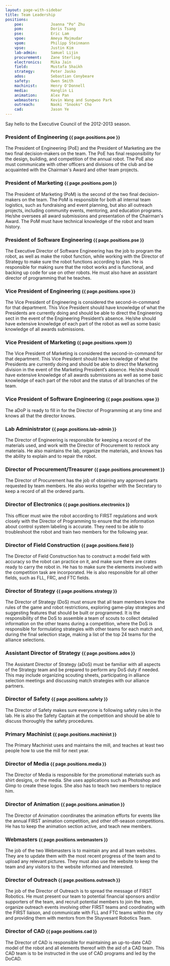 ```yaml
---
layout: page-with-sidebar
title: Team Leadership
positions:
    poe:            Joanna "Po" Zhu
    pom:            Doris Tsang
    pse:            Eric Lam
    vpoe:           Ameya Majmudar
    vpom:           Philipp Steinmann
    vpse:           Justin Kim
    lab-admin:      Samuel Lijin
    procurement:    Zane Sterling
    electronics:    Mika Jain
    field:          Mustafa Shaikh
    strategy:       Peter Jasko
    ados:           Sebastian Conybeare
    safety:         Owen Smith
    machinist:      Henry O'Donnell
    media:          Hanglin Li
    animation:      Alex Pan
    webmasters:     Kevin Wang and Sungwoo Park
    outreach:       Naoki "Snooks" Cho
    cad:            Jason Ye
---
```

Say hello to the Executive Council of the 2012-2013 season.

### President of Engineering <small>{{ page.positions.poe }}</small>
The President of Engineering (PoE) and the President of Marketing are the two final decision-makers on the team. The PoE has final responsibility for the design, building, and competition of the annual robot.  The PoE also must communicate with other officers and divisions of the club and be acquainted with the Chairman's Award and other team projects.

### President of Marketing <small>{{ page.positions.pom }}</small>
The President of Marketing (PoM) is the second of the two final decision-makers on the team.  The PoM is responsible for both all internal team logistics, such as fundraising and event planning, but also all outreach projects, including community events, mentoring, and education programs.  He/she oversees all award submissions and presentation of the Chairman's Award. The PoM must have technical knowledge of the robot and team history.

### President of Software Engineering <small>{{ page.positions.pse }}</small>
The Executive Director of Software Engineering has the job to program the robot, as well as make the robot function, while working with the Director of Strategy to make sure the robot functions according to plan. He is responsible for making sure that the robot works and is functional, and backing up code for use on other robots. He must also have an assistant director of programming that he teaches.

### Vice President of Engineering <small>{{ page.positions.vpoe }}</small>
The Vice President of Engineering is considered the second-in-command for that department. This Vice President should have knowledge of what the Presidents are currently doing and should be able to direct the Engineering sect in the event of the Engineering President’s absence. He/she should have extensive knowledge of each part of the robot as well as some basic knowledge of all awards submissions.

### Vice President of Marketing <small>{{ page.positions.vpom }}</small>
The Vice President of Marketing is considered the second-in-command for that department. This Vice President should have knowledge of what the Presidents are currently doing and should be able to direct the Marketing division in the event of the Marketing President’s absence. He/she should have extensive knowledge of all awards submissions as well as some basic knowledge of each part of the robot and the status of all branches of the team.

### Vice President of Software Engineering <small>{{ page.positions.vpse }}</small>
The aDoP is ready to fill in for the Director of Programming at any time and knows all that the director knows.

### Lab Administrator <small>{{ page.positions.lab-admin }}</small>
The Director of Engineering is responsible for keeping a record of the materials used, and work with the Director of Procurement to restock any materials. He also maintains the lab, organize the materials, and knows has the ability to explain and to repair the robot.

### Director of Procurement/Treasurer <small>{{ page.positions.procurement }}</small>
The Director of Procurement has the job of obtaining any approved parts requested by team members. He also works together with the Secretary to keep a record of all the ordered parts.

### Director of Electronics <small>{{ page.positions.electronics }}</small>
This officer must wire the robot according to FIRST regulations and work closely with the Director of Programming to ensure that the information about control system labeling is accurate. They need to be able to troubleshoot the robot and train two members for the following year.

### Director of Field Construction <small>{{ page.positions.field }}</small>
The Director of Field Construction has to construct a model field with accuracy so the robot can practice on it, and make sure there are crates ready to carry the robot in. He has to make sure the elements involved with the competition task are incorporated. He is also responsible for all other fields, such as FLL, FRC, and FTC fields.

### Director of Strategy <small>{{ page.positions.strategy }}</small>
The Director of Strategy (DoS) must ensure that all team members know the rules of the game and robot restrictions, exploring game-play strategies and suggesting features that should be built or programmed. It is the responsibility of the DoS to assemble a team of scouts to collect detailed information on the other teams during a competition, where the DoS is responsible for formulating strategies with other teams for each match and, during the final selection stage, making a list of the top 24 teams for the alliance selections.

### Assistant Director of Strategy <small>{{ page.positions.ados }}</small>
The Assistant Director of Strategy (aDoS) must be familiar with all aspects of the Strategy team and be prepared to perform any DoS duty if needed. This may include organizing scouting sheets, participating in alliance selection meetings and discussing match strategies with our alliance partners.

### Director of Safety <small>{{ page.positions.safety }}</small>
The Director of Safety makes sure everyone is following safety rules in the lab. He is also the Safety Captain at the competition and should be able to discuss thoroughly the safety procedures.

### Primary Machinist <small>{{ page.positions.machinist }}</small>
The Primary Machinist uses and maintains the mill, and teaches at least two people how to use the mill for next year.

### Director of Media <small>{{ page.positions.media }}</small>
The Director of Media is responsible for the promotional materials such as shirt designs, or the media. She uses applications such as Photoshop and Gimp to create these logos. She also has to teach two members to replace him.

### Director of Animation <small>{{ page.positions.animation }}</small>
The Director of Animation coordinates the animation efforts for events like the annual FIRST animation competition, and other off-season competitions. He has to keep the animation section active, and teach new members.

### Webmasters <small>{{ page.positions.webmasters }}</small>
The job of the two Webmasters is to maintain any and all team websites. They are to update them with the most recent progress of the team and to upload any relevant pictures. They must also use the website to keep the team and any visitors to the website informed and interested.

### Director of Outreach <small>{{ page.positions.outreach }}</small>
The job of the Director of Outreach is to spread the message of FIRST Robotics. He must present our team to potential financial sponsors and/or supporters of the team, and recruit potential members to join the team, organize outreach events involving other FIRST teams and coordinating with the FIRST liaison, and communicate with FLL and FTC teams within the city and providing them with mentors from the Stuyvesant Robotics Team.

### Director of CAD <small>{{ page.positions.cad }}</small>
The Director of CAD is responsible for maintaining an up-to-date CAD model of the robot and all elements thereof with the aid of a CAD team. This CAD team is to be instructed in the use of CAD programs and led by the DoCAD.
